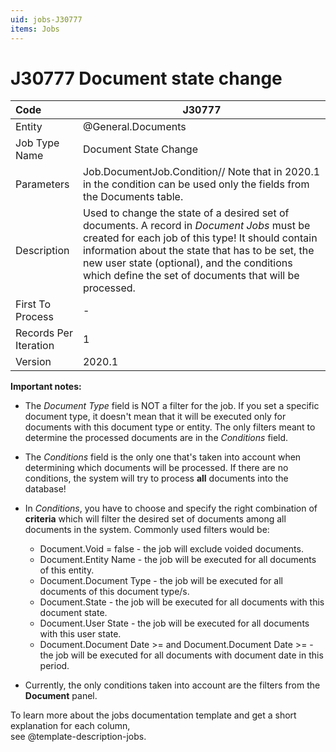```yaml
---
uid: jobs-J30777
items: Jobs
---
```


# J30777 Document state change

| Code                  | J30777                                                       |
| :-------------------- | ------------------------------------------------------------ |
| Entity                | @General.Documents                                           |
| Job Type Name         | Document State Change                                        |
| Parameters            | Job.DocumentJob.Condition// Note that in 2020.1 in the condition can be used only the fields from the Documents table. |
| Description           | Used to change the state of a desired set of documents. A record in *Document Jobs* must be created for each job of this type! It should contain information about the state that has to be set, the new user state (optional), and the conditions which define the set of documents that will be processed. |
| First To Process      | -                                                            |
| Records Per Iteration | 1                                                            |
| Version               | 2020.1                                                       |

**Important notes:**

-  The *Document Type* field is NOT a filter for the job. If you set a specific document type, it doesn't mean that it will be executed only for documents with this document type or entity. The only filters meant to determine the processed documents are in the *Conditions* field.
-  The *Conditions* field is the only one that's taken into account when determining which documents will be processed. If there are no conditions, the system will try to process **all** documents into the database!
-  In *Conditions*, you have to choose and specify the right combination of **criteria** which will filter the desired set of documents among all documents in the system.
Commonly used filters would be:
           
    - Document.Void = false - the job will exclude voided documents.
    - Document.Entity Name - the job will be executed for all documents of this entity.
    - Document.Document Type - the job will be executed for all documents of this document type/s.
    - Document.State - the job will be executed for all documents with this document state.
    - Document.User State - the job will be executed for all documents with this user state.
    - Document.Document Date >= and Document.Document Date >= - the job will be executed for all documents with document date in this period.
  
 - Currently, the only conditions taken into account are the filters from the **Document** panel.

To learn more about the jobs documentation template and get a short explanation for each column, <br> see @template-description-jobs.
